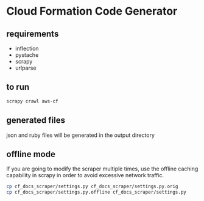 # Cloud Formation Code Generator

## requirements

* inflection
* pystache
* scrapy
* urlparse

## to run

```bash
scrapy crawl aws-cf
```

## generated files

json and ruby files will be generated in the output directory

## offline mode

If you are going to modify the scraper multiple times, use the offline caching capability in scrapy in order to avoid excessive network traffic.

```bash
cp cf_docs_scraper/settings.py cf_docs_scraper/settings.py.orig
cp cf_docs_scraper/settings.py.offline cf_docs_scraper/settings.py
```
